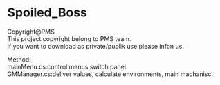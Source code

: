 # Spoiled_Boss
Copyright@PMS<br />
This project copyright belong to PMS team.<br />
If you want to download as private/publik use please infon us.<br />

Method: <br />
mainMenu.cs:control menus switch panel<br />
GMManager.cs:deliver values, calculate environments, main machanisc.

